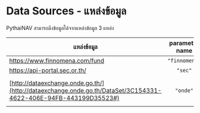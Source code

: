 # Data Sources - แหล่งข้อมูล

PythaiNAV สามารถดึงข้อมูลได้จากแหล่งข้อมูล 3 แหล่ง

| แหล่งข้อมูล                                                                                                        | parameter name |      require key       |                               อ้างอิง API                                | หมายเหตุ                                                                                                                              |
| --------------------------------------------------------------------------------------------------------------- | :------------: | :--------------------: | :--------------------------------------------------------------------: | ------------------------------------------------------------------------------------------------------------------------------------ |
| <https://www.finnomena.com/fund>                                                                                | `"finnomena"`  |           -            | [Postman](https://www.getpostman.com/collections/b5263e2bf12b42d87061) |                                                                                                                                      |
| <https://api-portal.sec.or.th/>                                                                                 |    `"sec"`     |   `subscription_key`   | [Postman](https://www.getpostman.com/collections/7283814ab1851c58b68a) | กำลังพัฒนา                                                                                                                              |
| [http://dataexchange.onde.go.th/](http://dataexchange.onde.go.th/DataSet/3C154331-4622-406E-94FB-443199D35523#) |    `"onde"`    | `subscription_key`\*\* | [Postman](https://www.getpostman.com/collections/acc26820945b2c6776fd) | ไม่สามารถสมัครเพื่อขอรับ `subscription_key` ได้ [*ref*](http://dataexchange.onde.go.th/DataSet/92b67f7e-023e-4ce8-b4ba-08989d44ff78)       |
